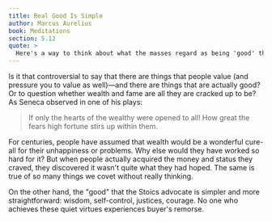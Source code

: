 ```yaml
---
title: Real Good Is Simple
author: Marcus Aurelius
book: Meditations
section: 5.12
quote: >
  Here's a way to think about what the masses regard as being 'good' things. If you would first start by setting your mind upon things that are unquestionably good—wisdom, self-control, justice, courage—with this preconception you'll no longer be able to listen to the popular refrain that there are too many good things to experience in a lifetime.
---
```


Is it that controversial to say that there are things that people value (and pressure you to value as well)—and there are things that are actually good? Or to question whether wealth and fame are all they are cracked up to be? As Seneca observed in one of his plays:

> If only the hearts of the wealthy were opened to all! How great the fears high fortune stirs up within them.

For centuries, people have assumed that wealth would be a wonderful cure-all for their unhappiness or problems. Why else would they have worked so hard for it? But when people actually acquired the money and status they craved, they discovered it wasn't quite what they had hoped. The same is true of so many things we covet without really thinking.

On the other hand, the "good" that the Stoics advocate is simpler and more straightforward: wisdom, self-control, justices, courage. No one who achieves these quiet virtues experiences buyer's remorse.
